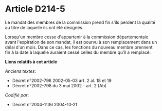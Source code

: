 # Article D214-5

Le mandat des membres de la commission prend fin s'ils perdent la qualité au titre de laquelle ils ont été désignés.

Lorsqu'un membre cesse d'appartenir à la commission départementale avant l'expiration de son mandat, il est pourvu à son
remplacement dans un délai d'un mois. Dans ce cas, les fonctions du nouveau membre prennent fin à la date à laquelle auraient
cessé celles du membre qu'il a remplacé.

**Liens relatifs à cet article**

_Anciens textes_:

  - Décret n°2002-798 2002-05-03 art. 2 al. 18 et 19
  - Décret n°2002-798 du 3 mai 2002 - art. 2 (Ab)

_Codifié par_:

  - Décret n°2004-1136 2004-10-21
